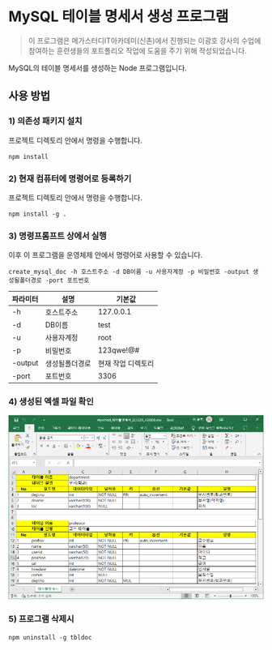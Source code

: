 # MySQL 테이블 명세서 생성 프로그램


> 이 프로그램은 메가스터디IT아카데미(신촌)에서 진행되는 이광호 강사의 수업에 참여하는 훈련생들의 포트폴리오 작업에 도움을 주기 위해 작성되었습니다.

MySQL의 테이블 명세서를 생성하는 Node 프로그램입니다.

## 사용 방법

### 1) 의존성 패키지 설치

프로젝트 디렉토리 안에서 명령을 수행합니다.

```shell
npm install
```

### 2) 현재 컴퓨터에 명령어로 등록하기

프로젝트 디렉토리 안에서 명령을 수행합니다.

```shell
npm install -g .
```

### 3) 명령프롬프트 상에서 실행

이후 이 프로그램을 운영체제 안에서 명령어로 사용할 수 있습니다.

```
create_mysql_doc -h 호스트주소 -d DB이름 -u 사용자계정 -p 비밀번호 -output 생성될폴더경로 -port 포트번호
```

| 파라미터 | 설명 | 기본값 |
|---|---|---|
| -h | 호스트주소 | 127.0.0.1 |
| -d | DB이름 | test |
| -u | 사용자계정 | root |
| -p | 비밀번호 | 123qwe!@# |
| -output | 생성될폴더경로 | 현재 작업 디렉토리 |
| -port | 포트번호 | 3306 |

### 4) 생성된 엑셀 파일 확인

![res/result.png](res/result.png)

### 5) 프로그램 삭제시

```shell
npm uninstall -g tbldoc
```
